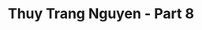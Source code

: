---
layout: album
resource: instagram
title: "Thuy Trang Nguyen - Part 8"
description: "Instagram album of Thuy Trang Nguyen, part 8.</br> Username: chin_19022"
active: gallery
album-title: "Thuy Trang Nguyen"
images:
  - image_path: chin_19022/8/20231026_201922_395686729_18105569083347304_3423591809535820485_n.jpg
  - image_path: chin_19022/8/20231026_201922_395762729_18105569101347304_8793158444914713751_n.jpg
  - image_path: chin_19022/8/20231026_201922_395947744_18105569092347304_4533431960749223394_n.jpg
  - image_path: chin_19022/8/20231026_201922_396351003_18105569074347304_8398185197945115786_n.jpg
  - image_path: chin_19022/8/20231026_201922_396370933_18105569062347304_4275740015703148643_n.jpg
  - image_path: chin_19022/8/20231026_201922_396398642_18105569053347304_6196902285557377168_n.jpg
  - image_path: chin_19022/8/20240609_130628_448111953_18130073590347304_5837547841973279530_n.jpg
  - image_path: chin_19022/8/20240609_130628_448113991_18130073599347304_6167118989462577610_n.jpg
  - image_path: chin_19022/8/20250123_144528_474736740_18153897532347304_2299995925986325047_n.jpg
  - image_path: chin_19022/8/20250123_144528_474890459_18153897523347304_7928104953413600951_n.jpg
---